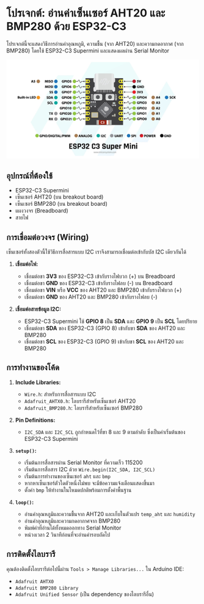 # โปรเจกต์: อ่านค่าเซ็นเซอร์ AHT20 และ BMP280 ด้วย ESP32-C3

โปรเจกต์นี้จะแสดงวิธีการอ่านค่าอุณหภูมิ, ความชื้น (จาก AHT20) และความกดอากาศ (จาก BMP280) โดยใช้ ESP32-C3 Supermini และแสดงผลผ่าน Serial Monitor

![ESP32-C3 Supermini Pinout](esp32c3.jpg)

## อุปกรณ์ที่ต้องใช้

*   ESP32-C3 Supermini
*   เซ็นเซอร์ AHT20 (บน breakout board)
*   เซ็นเซอร์ BMP280 (บน breakout board)
*   แผงวงจร (Breadboard)
*   สายไฟ

## การเชื่อมต่อวงจร (Wiring)

เซ็นเซอร์ทั้งสองตัวนี้ใช้วิธีการสื่อสารแบบ I2C เราจึงสามารถเชื่อมต่อเข้ากับบัส I2C เดียวกันได้

1.  **เชื่อมต่อไฟ:**
    *   เชื่อมต่อขา **3V3** ของ ESP32-C3 เข้ากับรางไฟบวก (+) บน Breadboard
    *   เชื่อมต่อขา **GND** ของ ESP32-C3 เข้ากับรางไฟลบ (-) บน Breadboard
    *   เชื่อมต่อขา **VIN** หรือ **VCC** ของ AHT20 และ BMP280 เข้ากับรางไฟบวก (+)
    *   เชื่อมต่อขา **GND** ของ AHT20 และ BMP280 เข้ากับรางไฟลบ (-)

2.  **เชื่อมต่อสายข้อมูล I2C:**
    *   ESP32-C3 Supermini ใช้ **GPIO 8** เป็น **SDA** และ **GPIO 9** เป็น **SCL** โดยปริยาย
    *   เชื่อมต่อขา **SDA** ของ ESP32-C3 (GPIO 8) เข้ากับขา **SDA** ของ AHT20 และ BMP280
    *   เชื่อมต่อขา **SCL** ของ ESP32-C3 (GPIO 9) เข้ากับขา **SCL** ของ AHT20 และ BMP280

## การทำงานของโค้ด

1.  **Include Libraries:**
    *   `Wire.h`: สำหรับการสื่อสารแบบ I2C
    *   `Adafruit_AHTX0.h`: ไลบรารีสำหรับเซ็นเซอร์ AHT20
    *   `Adafruit_BMP280.h`: ไลบรารีสำหรับเซ็นเซอร์ BMP280

2.  **Pin Definitions:**
    *   `I2C_SDA` และ `I2C_SCL` ถูกกำหนดไว้ที่ขา 8 และ 9 ตามลำดับ ซึ่งเป็นค่าเริ่มต้นของ ESP32-C3 Supermini

3.  **`setup()`:**
    *   เริ่มต้นการสื่อสารผ่าน Serial Monitor ที่ความเร็ว 115200
    *   เริ่มต้นการสื่อสาร I2C ด้วย `Wire.begin(I2C_SDA, I2C_SCL)`
    *   เริ่มต้นการทำงานของเซ็นเซอร์ `aht` และ `bmp`
    *   หากหาเซ็นเซอร์ตัวใดตัวหนึ่งไม่พบ จะมีข้อความแจ้งเตือนแสดงขึ้นมา
    *   ตั้งค่า `bmp` ให้ทำงานในโหมดปกติพร้อมการตั้งค่าพื้นฐาน

4.  **`loop()`:**
    *   อ่านค่าอุณหภูมิและความชื้นจาก AHT20 และเก็บในตัวแปร `temp_aht` และ `humidity`
    *   อ่านค่าอุณหภูมิและความกดอากาศจาก BMP280
    *   พิมพ์ค่าที่อ่านได้ทั้งหมดออกทาง Serial Monitor
    *   หน่วงเวลา 2 วินาทีก่อนที่จะอ่านค่ารอบถัดไป

## การติดตั้งไลบรารี

คุณต้องติดตั้งไลบรารีต่อไปนี้ผ่าน `Tools > Manage Libraries...` ใน Arduino IDE:
*   `Adafruit AHTX0`
*   `Adafruit BMP280 Library`
*   `Adafruit Unified Sensor` (เป็น dependency ของไลบรารีอื่น)
